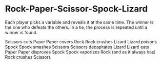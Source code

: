 # Rock-Paper-Scissor-Spock-Lizard
Each player picks a variable and reveals it at the same time. The winner is the one who defeats the others. In a tie, the process is repeated until a winner is found.


Scissors cuts Paper
Paper covers Rock
Rock crushes Lizard
Lizard poisons Spock
Spock smashes Scissors
Scissors decapitates Lizard
Lizard eats Paper
Paper disproves Spock
Spock vaporizes Rock
(and as it always has) Rock crushes Scissors
